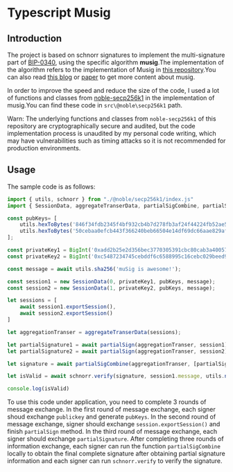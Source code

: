 # Typescript Musig

## Introduction

The project is based on schnorr signatures to implement the multi-signature part of [BIP-0340](https://github.com/bitcoin/bips/blob/master/bip-0340.mediawiki#Multisignatures_and_Threshold_Signatures), using the specific algorithm **musig**.The implementation of the algorithm refers to the implementation of Musig in [this repository](https://github.com/guggero/bip-schnorr).You can also read [this blog](https://blog.blockstream.com/en-musig-key-aggregation-schnorr-signatures/) or [paper](https://eprint.iacr.org/2018/068) to get more content about musig.

In order to improve the speed and reduce the size of the code, I used a lot of functions and classes from [noble-secp256k1](https://github.com/paulmillr/noble-secp256k1) in the implementation of musig.You can find these code in `src\@noble\secp256k1` path.

Warn: The underlying functions and classes from `noble-secp256k1` of this repository are cryptographically secure and audited, but the code implementation process is unaudited by my personal code writing, which may have vulnerabilities such as timing attacks so it is not recommended for production environments.

## Usage

The sample code is as follows:
```javascript
import { utils, schnorr } from "./@noble/secp256k1/index.js"
import { SessionData, aggregateTranserData, partialSigCombine, partialSign } from "./index.js"

const pubKeys= [
    utils.hexToBytes('846f34fdb2345f4bf932cb4b7d278fb3af24f44224fb52ae551781c3a3cad68a'),
    utils.hexToBytes('50cebaa0efcb443f366240beb66504e14df69dc66aae829af80aa03ea25e1802'),
];

const privateKey1 = BigInt('0xadd2b25e2d356bec3770305391cbc80cab3a40057ad836bcb49ef3eed74a3fee')
const privateKey2 = BigInt('0xc5487234745cebddf6c6588995c16cebc029beed9f7affbb13d5cbe6c7a9e129')

const message = await utils.sha256('muSig is awesome!');

const session1 = new SessionData(0, privateKey1, pubKeys, message);
const session2 = new SessionData(1, privateKey2, pubKeys, message);

let sessions = [
    await session1.exportSession(),
    await session2.exportSession()
]

let aggregationTranser = aggregateTranserData(sessions);

let partialSignature1 = await partialSign(aggregationTranser, session1);
let partialSignature2 = await partialSign(aggregationTranser, session2);

let signature = await partialSigCombine(aggregationTranser, [partialSignature1, partialSignature2]);

let isValid = await schnorr.verify(signature, session1.message, utils.numTo32bStr(await session1.pubKeyCombined))

console.log(isValid)
```

To use this code under application, you need to complete 3 rounds of message exchange. In the first round of message exchange, each signer shoud exchange `publickey` and generate `pubKeys`. In the second round of message exchange, signer should exchange `session.exportSession()` and finish `partialSign` method. In the third round of message exchange, each signer should exchange `partialSignature`. After completing three rounds of information exchange, each signer can run the function `partialSigCombine` locally to obtain the final complete signature after obtaining partial signature information and each signer can run `schnorr.verify` to verify the signature.